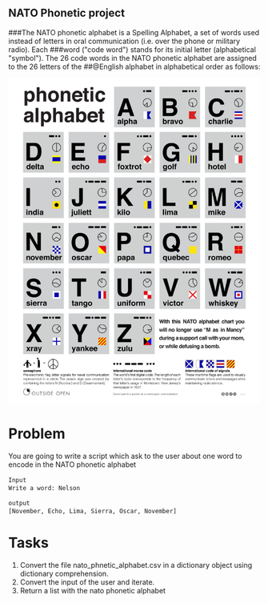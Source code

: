 ## NATO Phonetic project

###The NATO phonetic alphabet is a Spelling Alphabet, a set of words used instead of letters in oral communication (i.e. over the phone or military radio). Each ###word ("code word") stands for its initial letter (alphabetical "symbol"). The 26 code words in the NATO phonetic alphabet are assigned to the 26 letters of the ##@English alphabet in alphabetical order as follows:

![](images/NATO-Alphabet.jpg)


# Problem

You are going to write a script which ask to the user about one word to encode in the NATO phonetic alphabet

```
Input 
Write a word: Nelson
```

```
output
[November, Echo, Lima, Sierra, Oscar, November]
```

# Tasks

1. Convert the file nato_phnetic_alphabet.csv in a dictionary object using dictionary comprehension.
2. Convert the input of the user and iterate.
3. Return a list with the nato phonetic alphabet 
